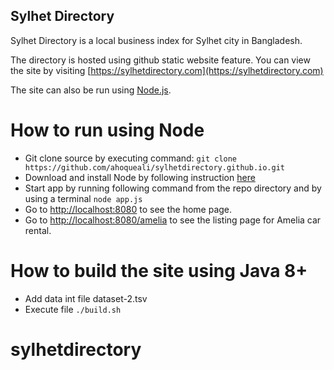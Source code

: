 Sylhet Directory
--
Sylhet Directory is a local business index for Sylhet city in Bangladesh.

The directory is hosted using github static website feature. 
You can view the site by visiting [https://sylhetdirectory.com](https://sylhetdirectory.com)

The site can also be run using [Node.js](https://nodejs.org/en/).

# How to run using Node

* Git clone source by executing command: 
`git clone https://github.com/ahoqueali/sylhetdirectory.github.io.git`
* Download and install Node by following instruction [here](https://nodejs.org/en/download/)
* Start app by running following command from the repo directory and by using a terminal 
`node app.js`
* Go to [http://localhost:8080](http://localhost:8080) to see the home page.
* Go to [http://localhost:8080/amelia](http://localhost:8080/amelia) to see the listing page for Amelia car rental.

# How to build the site using Java 8+
* Add data int file dataset-2.tsv
* Execute file ```./build.sh```
 # sylhetdirectory
